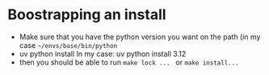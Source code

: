 # Boostrapping an install

* Make sure that you have the python version you want on the path (in my case `~/envs/base/bin/python`
* uv python install <your-python-version>  In my case: uv python install 3.12
* then you should be able to run `make lock ... ` or `make install...`
